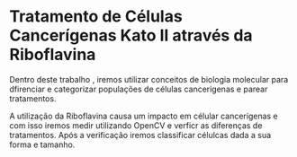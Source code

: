 # Tratamento de Células Cancerígenas Kato II através da Riboflavina
Dentro deste trabalho , iremos utilizar conceitos de biologia molecular para dfirenciar e categorizar populações de células cancerígenas e parear tratamentos.

A utilização da Riboflavina causa um impacto em célular cancerígenas e com isso iremos medir utilizando OpenCV e verficr as diferenças de tratamentos. Após a verificação iremos classificar célulcas dada a sua forma e tamanho.


